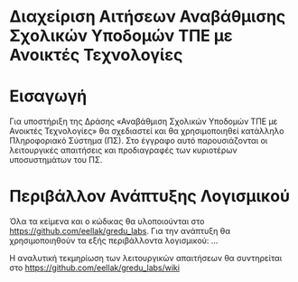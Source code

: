 # Διαχείριση Αιτήσεων Αναβάθμισης Σχολικών Υποδομών ΤΠΕ με Ανοικτές Τεχνολογίες

# Εισαγωγή

Για υποστήριξη της Δράσης «Αναβάθμιση Σχολικών Υποδομών ΤΠΕ με Ανοικτές Τεχνολογίες» θα σχεδιαστεί και θα χρησιμοποιηθεί κατάλληλο Πληροφοριακό Σύστημα (ΠΣ). Στο έγγραφο αυτό παρουσιάζονται οι λειτουργικές απαιτήσεις και προδιαγραφές των κυριοτέρων υποσυστημάτων του ΠΣ.

# Περιβάλλον Ανάπτυξης Λογισμικού

Όλα τα κείμενα και ο κώδικας θα υλοποιούνται στο https://github.com/eellak/gredu_labs. Για την ανάπτυξη θα χρησιμοποιηθούν τα εξής περιβάλλοντα λογισμικού: ...

Η αναλυτική τεκμηρίωση των λειτουργικών απαιτήσεων θα συντηρείται στο https://github.com/eellak/gredu_labs/wiki 
